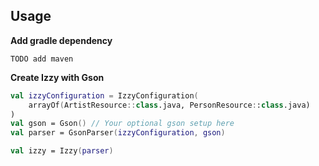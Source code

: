 ## Usage

**Add gradle dependency**

```
TODO add maven
```


**Create Izzy with Gson**

```kotlin
val izzyConfiguration = IzzyConfiguration(
    arrayOf(ArtistResource::class.java, PersonResource::class.java)
)
val gson = Gson() // Your optional gson setup here
val parser = GsonParser(izzyConfiguration, gson)

val izzy = Izzy(parser)
```